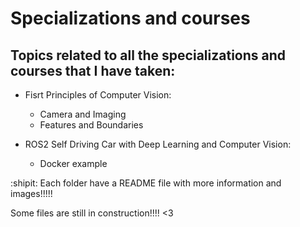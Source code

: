 # Specializations and courses

## Topics related to all the specializations and courses that I have taken:

- Fisrt Principles of Computer Vision:
  - Camera and Imaging	
  - Features and Boundaries

- ROS2 Self Driving Car with Deep Learning and Computer Vision:
  - Docker example

:shipit: Each folder have a README file with more information and images!!!!! 

Some files are still in construction!!!! <3 
